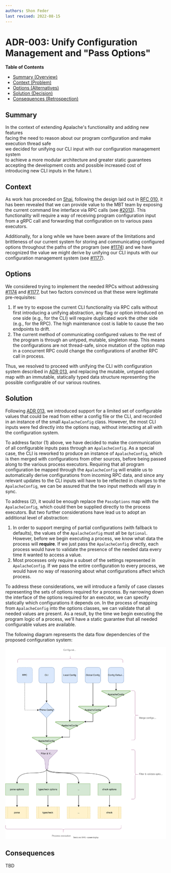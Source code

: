 ```yaml
---
authors: Shon Feder
last revised: 2022-08-15
---
```


# ADR-003: Unify Configuration Management and "Pass Options"

**Table of Contents**

- [Summary (Overview)](#summary)
- [Context (Problem)](#context)
- [Options (Alternatives)](#options)
- [Solution (Decision)](#solution)
- [Consequences (Retrospection)](#consequences)

## Summary

In the context of extending Apalache's functionality and adding new features\
facing the need to reason about our program configuration and make execution thread safe\
we decided for unifying our CLI input with our configuration management system\
to achieve a more modular architecture and greater static guarantees\
accepting the development costs and possible increased cost of introducing new CLI inputs in the future.\

## Context

As work has proceeded on [Shai][], following the design laid out in [RFC 010][], it
has been revealed that we can provide value to the MBT team  by exposing the
current command line interface via RPC calls (see [#2013][]). This functionality
will require a way of receiving program configuration input from a gRPC call and
forwarding that configuration on to various pass executors.

Additionally, for a long while we have been aware of the limitations and
brittleness of our current system for storing and communicating configured
options throughout the paths of the program (see [#1174][]) and we have
recognized the value we might derive by unifying our CLI inputs with our
configuration management system (see [#1177][]).

## Options

We considered trying to implement the needed RPCs without addressing [#1174] and
[#1177], but two factors convinced us that these were legitimate pre-requisites:

1. If we try to expose the current CLI functionality via RPC calls without first
   introducing a unifying abstraction, any flag or option introduced on one side
   (e.g., for the CLI) will require duplicated work the other side (e.g., for
   the RPC). The high maintenance cost is liable to cause the two endpoints to drift.
2. The current method of communicating configured values to the rest of the
   program is through an untyped, mutable, singleton map. This means the
   configurations are not thread-safe, since mutation of the option map in a
   concurrent RPC could change the configurations of another RPC call in
   process.

Thus, we resolved to proceed with unifying the CLI with configuration system
described in [ADR 013][], and replacing the mutable, untyped option map
with an immutable, statically typed data structure representing the possible
configurable of our various routines.

## Solution

Following [ADR 013][], we introduced support for a limited set of configurable
values that could be read from either a config file or the CLI, and recorded in
an instance of the small `ApalacheConfig` class. However, the most CLI inputs
were fed directly into the options map, without interacting at all with the
configuration system.

To address factor (1) above, we have decided to make the communication of all
configurable inputs pass through an `ApalacheConfig`. As a special case, the CLI
is reworked to produce an instance of `ApalacheConfig`, which is then merged
with configurations from other sources, before being passed along to the various
process executors. Requiring that all program configuration be mapped through
the `ApalacheConfig` will enable us to automatically derive configurations from
incoming RPC data, and since any relevant updates to the CLI inputs will have to
be reflected in changes to the `ApalacheConfig`, we can be assured that the two
input methods will stay in sync.

To address (2), it would be enough replace the `PassOptions` map with the
`ApalacheConfig`, which could then be supplied directly to the process
executors. But two further considerations have lead us to adopt an additional
level of abstraction:

1. In order to support merging of partial configurations (with fallback to
   defaults), the values of the `ApalacheConfig` must all be `Optional`. However,
   before we begin executing a process, we know what data the process will
   **require**. If we just pass the `ApalacheConfig` directly, each process
   would have to validate the presence of the needed data every time it wanted
   to access a value.
2. Most processes only require a subset of the settings represented in
   `ApalacheConfig`. If we pass the entire configuration to every process, we
   would have no way of reasoning about what configurations affect which
   process.

To address these considerations, we will introduce a family of case classes
representing the sets of options required for a process. By narrowing down the
interface of the options required for an executor, we can specify statically
which configurations it depends on. In the process of mapping from
`ApalacheConfig` into the options classes, we can validate that all needed
values are present. As a result, by the time we begin executing the program
logic of a process, we'll have a static guarantee that all needed configurable
values are available.

The following diagram represents the data flow dependencies of the proposed
configuration system:

![](./022adr-apalache-configuration.drawio.svg)

## Consequences

<!-- Records the results of the decision over the long term.
     Did it work, not work, was changed, upgraded, etc.
-->

TBD

[Shai]: https://github.com/informalsystems/apalache/milestone/42
[RFC 010]: ./010rfc-transition-explorer.md
[#2013]: https://github.com/informalsystems/apalache/issues/2013
[#1174]: https://github.com/informalsystems/apalache/issues/1174
[#1177]: https://github.com/informalsystems/apalache/issues/1177
[ADR 013]: ./013adr-configuration.md

